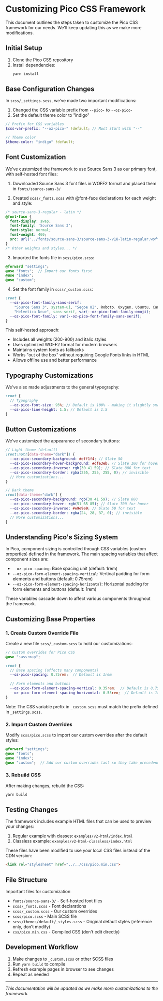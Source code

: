 # Customizing Pico CSS Framework

This document outlines the steps taken to customize the Pico CSS framework for our needs. We'll keep updating this as we make more modifications.

## Initial Setup

1. Clone the Pico CSS repository
2. Install dependencies:
   ```bash
   yarn install
   ```

## Base Configuration Changes

In `scss/_settings.scss`, we've made two important modifications:
1. Changed the CSS variable prefix from `--pico-` to `--oz-pico-`
2. Set the default theme color to "indigo"

```scss
// Prefix for CSS variables
$css-var-prefix: "--oz-pico-" !default; // Must start with "--"

// Theme color
$theme-color: "indigo" !default;
```

## Font Customization

We've customized the framework to use Source Sans 3 as our primary font, with self-hosted font files:

1. Downloaded Source Sans 3 font files in WOFF2 format and placed them in `fonts/source-sans-3/`

2. Created `scss/_fonts.scss` with @font-face declarations for each weight and style:
```scss
/* source-sans-3-regular - latin */
@font-face {
  font-display: swap;
  font-family: 'Source Sans 3';
  font-style: normal;
  font-weight: 400;
  src: url('../fonts/source-sans-3/source-sans-3-v18-latin-regular.woff2') format('woff2');
}
/* Other weights and styles... */
```

3. Imported the fonts file in `scss/pico.scss`:
```scss
@forward "settings";
@use "fonts";  // Import our fonts first
@use "index";
@use "custom";
```

4. Set the font family in `scss/_custom.scss`:
```scss
:root {
  --oz-pico-font-family-sans-serif:
    "Source Sans 3", system-ui, "Segoe UI", Roboto, Oxygen, Ubuntu, Cantarell, Helvetica, Arial,
    "Helvetica Neue", sans-serif, var(--oz-pico-font-family-emoji);
  --oz-pico-font-family: var(--oz-pico-font-family-sans-serif);
}
```

This self-hosted approach:
- Includes all weights (200-900) and italic styles
- Uses optimized WOFF2 format for modern browsers
- Maintains system fonts as fallbacks
- Works "out of the box" without requiring Google Fonts links in HTML
- Allows offline use and better performance

## Typography Customizations

We've also made adjustments to the general typography:

```scss
:root {
  // Typography
  --oz-pico-font-size: 95%; // Default is 100% - making it slightly smaller
  --oz-pico-line-height: 1.5; // Default is 1.5
}
```

## Button Customizations

We've customized the appearance of secondary buttons:

```scss
// Light theme (default)
:root:not([data-theme="dark"]) {
  --oz-pico-secondary-background: #eff1f4; // Slate 50
  --oz-pico-secondary-hover-background: #dfe3eb; // Slate 100 for hover
  --oz-pico-secondary-inverse: rgb(30 41 59); // Slate 800 for text
  --oz-pico-secondary-border: rgba(255, 255, 255, 0); // invisible
  // More customizations...
}

// Dark theme
:root[data-theme="dark"] {
  --oz-pico-secondary-background: rgb(30 41 59); // Slate 800
  --oz-pico-secondary-hover: rgb(51 65 85); // Slate 700 for hover
  --oz-pico-secondary-inverse: #e9e9e9; // Slate 50 for text
  --oz-pico-secondary-border: rgba(24, 28, 37, 0); // invisible
  // More customizations...
}
```

## Understanding Pico's Sizing System

In Pico, component sizing is controlled through CSS variables (custom properties) defined in the framework. The main spacing variables that affect component sizes are:

- `--oz-pico-spacing`: Base spacing unit (default: 1rem)
- `--oz-pico-form-element-spacing-vertical`: Vertical padding for form elements and buttons (default: 0.75rem)
- `--oz-pico-form-element-spacing-horizontal`: Horizontal padding for form elements and buttons (default: 1rem)

These variables cascade down to affect various components throughout the framework.

## Customizing Base Properties

### 1. Create Custom Override File

Create a new file `scss/_custom.scss` to hold our customizations:

```scss
// Custom overrides for Pico CSS
@use "sass:map";

:root {
  // Base spacing (affects many components)
  --oz-pico-spacing: 0.75rem;  // Default is 1rem
  
  // Form elements and buttons
  --oz-pico-form-element-spacing-vertical: 0.35rem;  // Default is 0.75rem
  --oz-pico-form-element-spacing-horizontal: 0.55rem;  // Default is 1rem
}
```

Note: The CSS variable prefix in `_custom.scss` must match the prefix defined in `_settings.scss`.

### 2. Import Custom Overrides

Modify `scss/pico.scss` to import our custom overrides after the default styles:

```scss
@forward "settings";
@use "fonts";
@use "index";
@use "custom";  // Add our custom overrides last so they take precedence
```

### 3. Rebuild CSS

After making changes, rebuild the CSS:
```bash
yarn build
```

## Testing Changes

The framework includes example HTML files that can be used to preview your changes:

1. Regular example with classes: `examples/v2-html/index.html`
2. Classless example: `examples/v2-html-classless/index.html`

These files have been modified to use your local CSS files instead of the CDN version:
```html
<link rel="stylesheet" href="../../css/pico.min.css">
```

## File Structure

Important files for customization:
- `fonts/source-sans-3/` - Self-hosted font files
- `scss/_fonts.scss` - Font declarations
- `scss/_custom.scss` - Our custom overrides
- `scss/pico.scss` - Main SCSS file
- `scss/themes/default/_styles.scss` - Original default styles (reference only, don't modify)
- `css/pico.min.css` - Compiled CSS (don't edit directly)

## Development Workflow

1. Make changes to `_custom.scss` or other SCSS files
2. Run `yarn build` to compile
3. Refresh example pages in browser to see changes
4. Repeat as needed

---
*This documentation will be updated as we make more customizations to the framework.* 